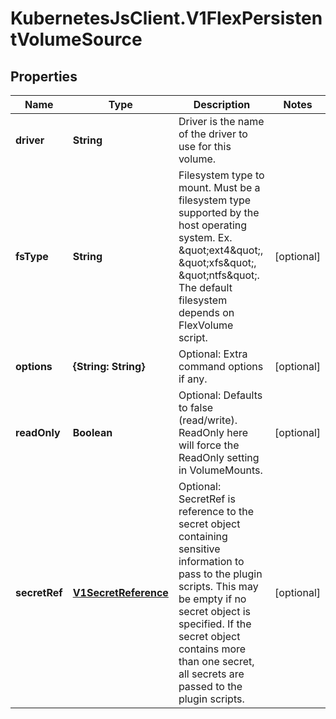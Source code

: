# KubernetesJsClient.V1FlexPersistentVolumeSource

## Properties
Name | Type | Description | Notes
------------ | ------------- | ------------- | -------------
**driver** | **String** | Driver is the name of the driver to use for this volume. | 
**fsType** | **String** | Filesystem type to mount. Must be a filesystem type supported by the host operating system. Ex. \&quot;ext4\&quot;, \&quot;xfs\&quot;, \&quot;ntfs\&quot;. The default filesystem depends on FlexVolume script. | [optional] 
**options** | **{String: String}** | Optional: Extra command options if any. | [optional] 
**readOnly** | **Boolean** | Optional: Defaults to false (read/write). ReadOnly here will force the ReadOnly setting in VolumeMounts. | [optional] 
**secretRef** | [**V1SecretReference**](V1SecretReference.md) | Optional: SecretRef is reference to the secret object containing sensitive information to pass to the plugin scripts. This may be empty if no secret object is specified. If the secret object contains more than one secret, all secrets are passed to the plugin scripts. | [optional] 


